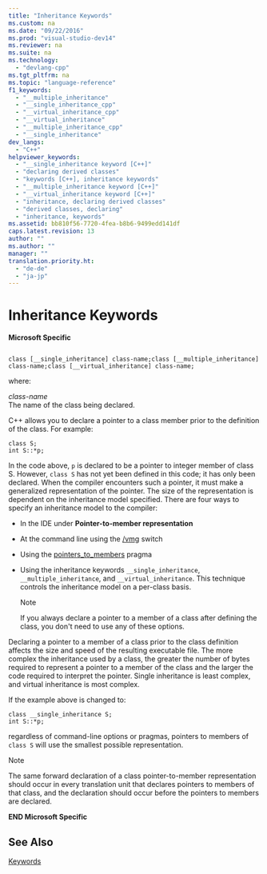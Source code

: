 ```yaml
---
title: "Inheritance Keywords"
ms.custom: na
ms.date: "09/22/2016"
ms.prod: "visual-studio-dev14"
ms.reviewer: na
ms.suite: na
ms.technology: 
  - "devlang-cpp"
ms.tgt_pltfrm: na
ms.topic: "language-reference"
f1_keywords: 
  - "__multiple_inheritance"
  - "__single_inheritance_cpp"
  - "__virtual_inheritance_cpp"
  - "__virtual_inheritance"
  - "__multiple_inheritance_cpp"
  - "__single_inheritance"
dev_langs: 
  - "C++"
helpviewer_keywords: 
  - "__single_inheritance keyword [C++]"
  - "declaring derived classes"
  - "keywords [C++], inheritance keywords"
  - "__multiple_inheritance keyword [C++]"
  - "__virtual_inheritance keyword [C++]"
  - "inheritance, declaring derived classes"
  - "derived classes, declaring"
  - "inheritance, keywords"
ms.assetid: bb810f56-7720-4fea-b8b6-9499edd141df
caps.latest.revision: 13
author: ""
ms.author: ""
manager: ""
translation.priority.ht: 
  - "de-de"
  - "ja-jp"
---
```

# Inheritance Keywords
**Microsoft Specific**  
  
```  
  
class [__single_inheritance] class-name;class [__multiple_inheritance] class-name;class [__virtual_inheritance] class-name;  
```  
  
 where:  
  
 *class-name*  
 The name of the class being declared.  
  
 C++ allows you to declare a pointer to a class member prior to the definition of the class. For example:  
  
```  
class S;  
int S::*p;  
```  
  
 In the code above, `p` is declared to be a pointer to integer member of class S. However, `class S` has not yet been defined in this code; it has only been declared. When the compiler encounters such a pointer, it must make a generalized representation of the pointer. The size of the representation is dependent on the inheritance model specified. There are four ways to specify an inheritance model to the compiler:  
  
-   In the IDE under **Pointer-to-member representation**  
  
-   At the command line using the [/vmg](../vs140/-vmb---vmg--representation-method-.md) switch  
  
-   Using the [pointers_to_members](../vs140/pointers_to_members.md) pragma  
  
-   Using the inheritance keywords `__single_inheritance`, `__multiple_inheritance`, and `__virtual_inheritance`. This technique controls the inheritance model on a per-class basis.  
  
    > [!NOTE]
    >  If you always declare a pointer to a member of a class after defining the class, you don't need to use any of these options.  
  
 Declaring a pointer to a member of a class prior to the class definition affects the size and speed of the resulting executable file. The more complex the inheritance used by a class, the greater the number of bytes required to represent a pointer to a member of the class and the larger the code required to interpret the pointer. Single inheritance is least complex, and virtual inheritance is most complex.  
  
 If the example above is changed to:  
  
```  
class __single_inheritance S;  
int S::*p;  
```  
  
 regardless of command-line options or pragmas, pointers to members of `class S` will use the smallest possible representation.  
  
> [!NOTE]
>  The same forward declaration of a class pointer-to-member representation should occur in every translation unit that declares pointers to members of that class, and the declaration should occur before the pointers to members are declared.  
  
 **END Microsoft Specific**  
  
## See Also  
 [Keywords](../vs140/keywords--c---.md)